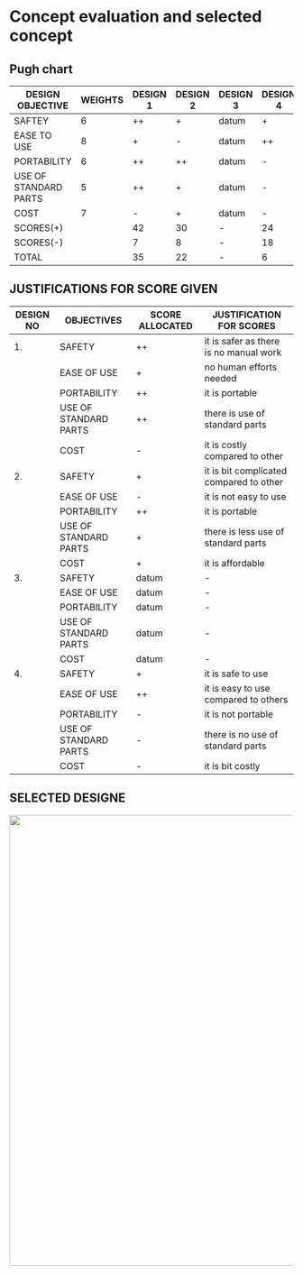 # Concept evaluation and selected concept
## Pugh chart
|DESIGN OBJECTIVE|WEIGHTS|DESIGN 1|DESIGN 2|DESIGN 3|DESIGN 4|
|----------------|-------|--------|--------|--------|--------|
|SAFTEY|6|++|+|datum|+|
|EASE TO USE|8|+|-|datum|++|
|PORTABILITY|6|++|++|datum|-|
|USE OF STANDARD PARTS|5|++|+|datum|-|
|COST|7|-|+|datum|-|
|SCORES(+)||42|30|-|24|
|SCORES(-)||7|8|-|18|
|TOTAL||35|22|-|6|


## JUSTIFICATIONS FOR SCORE GIVEN
|DESIGN NO|OBJECTIVES|SCORE ALLOCATED|JUSTIFICATION FOR SCORES|
|---------|----------|---------------|------------------------|
|1.|SAFETY|++|it is safer as there is no manual work|
||EASE OF USE|+|no human efforts needed|
||PORTABILITY|++|it is portable|
||USE OF STANDARD PARTS|++|there is use of standard parts|
||COST|-|it is costly compared to other|
|2.|SAFETY|+|it is bit complicated compared to other|
||EASE OF USE|-|it is not easy to use|
||PORTABILITY|++|it is portable|
||USE OF STANDARD PARTS|+|there is less use of standard parts|
||COST|+|it is affordable|
|3.|SAFETY|datum|-|
||EASE OF USE|datum|-|
||PORTABILITY|datum|-|
||USE OF STANDARD PARTS|datum|-|
||COST|datum|-|
|4.|SAFETY|+|it is safe to use|
||EASE OF USE|++|it is easy to use compared to others|
||PORTABILITY|-|it is not portable|
||USE OF STANDARD PARTS|-|there is no use of standard parts|
||COST|-|it is bit costly|

## SELECTED DESIGNE
<img src="https://user-images.githubusercontent.com/105427555/172040835-fd93a06f-dfca-40c9-bb80-18b79284d83e.png" width=700 height=800>
